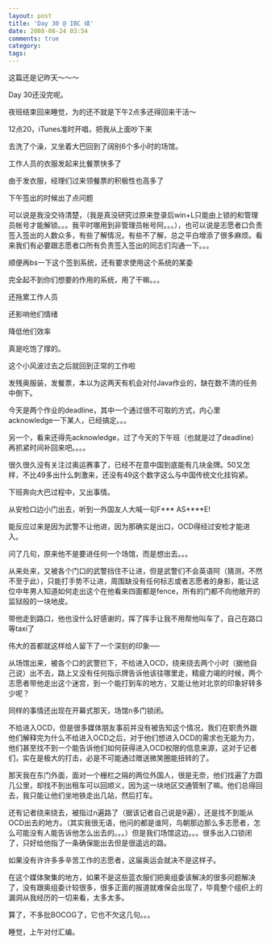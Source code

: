 ```yaml
---
layout: post
title: 'Day 30 @ IBC 续'
date: 2008-08-24 03:54
comments: true
category: 
tags:
---
```

    

这篇还是记昨天～～～

  

Day 30还没完呢。

  

夜班结束回来睡觉，为的还不就是下午2点多还得回来干活～

  

12点20，iTunes准时开唱，把我从上面吵下来

  

去洗了个澡，又坐着大巴回到了阔别6个多小时的场馆。

  

工作人员的衣服发起来比餐票快多了

  

由于发衣服，经理们过来领餐票的积极性也高多了

  

下午签出的时候出了点问题

  

可以说是我没交待清楚，（我是真没研究过原来登录后win+L只能由上锁的和管理员帐号才能解锁。。。我平时哪用到非管理员帐号阿。。。），也可以说是志愿者口负责签入签出的人数众多，有些了解情况，有些不了解，总之平白增添了很多麻烦。看来我们有必要跟志愿者口所有负责签入签出的同志们沟通一下。。。

顺便再bs一下这个签到系统，还有要求使用这个系统的某委

完全起不到你们想要的作用的系统，用了干嘛。。。

还拖累工作人员

还影响他们情绪

降低他们效率

  

真是吃饱了撑的。

  

  

这个小风波过去之后就回到正常的工作啦

  

发残奥服装，发餐票，本以为这两天有机会对付Java作业的，缺在数不清的任务中倒下。

  

今天是两个作业的deadline，其中一个通过很不可取的方式，内心里acknowledge一下某人，已经搞定。。。

另一个，看来还得先acknowledge，过了今天的下午班（也就是过了deadline）再抓紧时间补回来吧。。。。

  

很久很久没有关注过奥运赛事了，已经不在意中国到底能有几块金牌。50又怎样，不比49多出什么刺激来，还没有49这个数字这么与中国传统文化挂钩紧。

  

下班奔向大巴过程中，又出事情。

从安检口边小门出去，听到一外国友人大喊一句F*** AS****E!

能反应过来是因为武警不让他进，因为那确实是出口，OCD得经过安检才能进入。

问了几句，原来他不是要进任何一个场馆，而是想出去。。。

从来处来，又被各个门口的武警挡住不让进，但是武警们不会英语阿（猜测，不然不至于此），只能打手势不让进，周围缺没有任何标志或者志愿者的身影，能让这位中年男人知道如何走出这个在他看来四面都是fence，所有的门都不向他敞开的监狱般的一块地皮。

带他走到路口，他也没什么好感谢的，挥了挥手让我不用帮他叫车了，自己在路口等taxi了

伟大的首都就这样给人留下了一个深刻的印象──

从场馆出来，被各个口的武警拦下，不给进入OCD，绕来绕去两个小时（据他自己说）出不去，路上又没有任何指示牌告诉他该往哪里走，精疲力竭的时候，两个志愿者带他走出这个迷宫，到一个能打到车的地方，又能让他对北京的印象好转多少呢？

  

同样的事情还出现在开幕式那天，场馆n多门锁闭。

不给进入OCD，但是很多媒体朋友事前并没有被告知这个情况，我们在职责外跟他们解释完为什么不给进入OCD之后，对于他们想进入OCD的需求也无能为力，他们甚至找不到一个能告诉他们如何获得进入OCD权限的信息来源，这对于记者们，实在是极大的打击，必是不可能通过赠送微笑圈能扭转的了。

那天我在东门外面，面对一个栅栏之隔的两位外国人，很是无奈，他们找遍了方圆几公里，却找不到出租车可以回顺义，因为这一块地区交通管制了嘛。他们总得回去，我只能让他们坐地铁走出几站，然后打车。

还有记者绕来绕去，被指过n遍路了（据该记者自己说是9遍），还是找不到能从OCD出去的地方。（其实我很无语，他问的都是谁阿，鸟朝那边那么多志愿者，怎么可能没有人能告诉他怎么出去的。。。）但是我们场馆这边。。。很多出入口锁闭了，只好给他指了一条确保能出去但是很遥远的路。

  

如果没有许许多多辛苦工作的志愿者，这届奥运会就决不是这样子。

在这个媒体聚集的地方，如果不是这些蓝衣服们把奥组委该解决的很多问题解决了，没有跟奥组委计较很多，很多正面的报道就难保会出现了，毕竟整个组织上的漏洞从我经历的一切来看，太多太多。

  

算了，不多批BOCOG了，它也不欠这几句。。。

  

睡觉，上午对付汇编。
